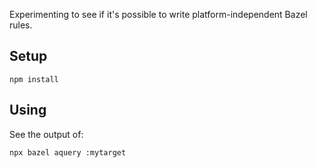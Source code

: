 Experimenting to see if it's possible to write platform-independent Bazel rules.

## Setup

```
npm install
```

## Using

See the output of:

```
npx bazel aquery :mytarget
```
